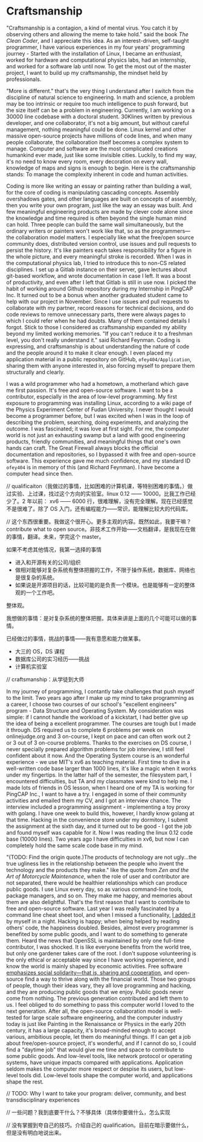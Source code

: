 Craftsmanship
=============

"Craftsmanship is a contagion, a kind of mental virus. You catch it by observing others and allowing the meme to take hold." said the book *The Clean Coder*, and I appreciate this idea. As an interest-driven, self-taught programmer, I have various experiences in my four years' programming journey - Started with the installation of Linux, I became an enthusiast, worked for hardware and computational physics labs, had an internship, and worked for a software lab until now. To get the most out of the master project, I want to build up my craftsmanship, the mindset held by professionals. 

"More is different." that's the very thing I understand after I switch from the discipline of natural science to engineering. In math and science, a problem may be too intrinsic or require too much intelligence to push forward, but the size itself can be a problem in engineering. Currently, I am working on a 30000 line codebase with a doctoral student. 30Klines written by previous developer, and one collaborator, it's not a big amount, but without careful management, nothing meaningful could be done. Linux kernel and other massive open-source projects have millions of code lines, and when many people collaborate, the collaboration itself becomes a complex system to manage. Computer and software are the most complicated creations humankind ever made, just like some invisible cities. Luckily, to find my way, it's no need to know every room, every decoration on every wall, knowledge of maps and signs is enough to begin. Here is the craftsmanship stands: To manage the complexity inherent in code and human activities.

Coding is more like writing an essay or painting rather than building a wall, for the core of coding is manipulating cascading concepts. Assembly overshadows gates, and other languages are built on concepts of assembly, then you write your own program, just like the way an essay was built. And few meaningful engineering products are made by clever code alone since the knowledge and time required is often beyond the single human mind can hold. Three people can build the same wall simultaneously, but the ordinary writers or painters won't work like that, so as the programmers—the collaboration model matters. I especially like what the free/open source community does, distributed version control, use issues and pull requests to persist the history. It's like painters each takes responsibility for a figure in the whole picture, and every meaningful stroke is recorded. When I was in the computational physics lab, I tried to introduce this to non-CS related disciplines. I set up a Gitlab instance on their server, gave lectures about git-based workflow, and wrote documentation in case I left. It was a boost of productivity, and even after I left that Gitlab is still in use now. I picked the habit of working around Github repository during my Internship in PingCAP Inc. It turned out to be a bonus when another graduated student came to help with our project in November. Since I use issues and pull requests to collaborate with my partner, record reasons for technical decisions, and do code reviews to remove unnecessary parts, there were always pages to which I could refer when he had doubts. Many of them contained details I forgot. Stick to those I considered as craftsmanship expanded my ability beyond my limited working memories. "If you can't reduce it to a freshman level, you don't really understand it." said Richard Feynman. Coding is expressing, and craftsmanship is about understanding the nature of code and the people around it to make it clear enough. I even placed my application material in a public repository on GitHub, `ofey404/Application`, sharing them with anyone interested in, also forcing myself to prepare them structurally and clearly.

I was a wild programmer who had a hometown, a motherland which gave me first passion. It's free and open-source software. I want to be a contributor, especially in the area of low-level programming. My first exposure to programming was installing Linux, according to a wiki page of the Physics Experiment Center of Fudan University. I never thought I would become a programmer before, but I was excited when I was in the loop of describing the problem, searching, doing experiments, and analyzing the outcome. I was fascinated; it was love at first sight. For me, the computer world is not just an exhausting swamp but a land with good engineering products, friendly communities, and meaningful things that one's own hands can craft. The Great Firewall always blocks the official documentation and repositories, so I bypassed it with free and open-source software. This experience gave me much confidence, and my standard ID `ofey404` is in memory of this (and Richard Feynman). I have become a computer head since then.

// qualificaiton（我做过的事情，比如困难的计算机课，等特别困难的事情。）做过实验、上过课，找过这个方向的实验室。linux 0.12 —— 10000。比我工作已经少了。2 年以前： xv6 —— 6000 行，很难理解，没有完全理解。现在已经感觉不是很难了。除了 OS 入门，还有编程能力——常识，能理解比较大的代码库。

// 这个东西很重要。我做这个很开心。更多主观的内容。既然如此，我要干嘛？contribute what to open source。非技术工作开始——文档翻译，是我现在在做的事情，翻译。未来，学完这个 master。

如果不考虑其他情况，我第一选择的事情

- 进入和开源有关的公司/组织
- 做相对能够对复杂系统有整体把握的工作，不限于操作系统，数据库、网络也是很复杂的系统。
- 如果说是开源项目的话，比较可能的是负责一个模块。也是能够有一定的整体观的一个工作吧。

整体观。

我想做的事情：是对复杂系统的整体把握。具体来讲是上面的几个可能可以做的事情。

已经做过的事情，挑战的事情——我有意愿和能力做某事。

- 大三的 OS，DS 课程
- 数据库公司的实习经历——挑战
- 计算机实验室

// craftsmanship：从学徒到大师

In my journey of programming, I contantly take challenges that push myself to the limit. Two years ago after I make up my mind to take programming as a career, I choose two courses of our school's "excellent engineers" program - Data Structure and Operating System. My consideration was simple: if I cannot handle the workload of a kickstart, I had better give up the idea of being a excellent programmer. The courses are tough but I made it through. DS required us to complete 6 problems per week on onlinejudge.org and 3 on-course, I kept on pace and can often work out 2 or 3 out of 3 on-course problems. Thanks to the exercises on DS course, I never specially prepared algorithm problems for job interview, I still feel confident about it now. And the Operating System course is an wonderful experience - we use MIT's xv6 as teaching material. First time to dive in a well-written code base larger than 1000 lines, it's like a magic when it works under my fingertips. In the latter half of the semester, the filesystem part, I encountered difficulties, but TA and my classmates were kind to help me. I made lots of friends in OS lesson, when I heard one of my TA is working for PingCAP Inc., I want to have a try. I engaged in some of their community activities and emailed them my CV, and I got an interview chance. The interview included a programming assignment - implementing a toy proxy with golang. I have one week to build this, however, I hardly know golang at that time. Hacking in the convenience store under my dormitory, I submit the assignment at the sixth day, and it turned out to be good - I got the job and found myself was capable for it. Now I was reading the linux 0.12 code base (10000 lines). Two years ago I have difficulties in xv6, but now I can completely hold the same scale code base in my mind.

"(TODO: Find the origin quote.)The products of technology are not ugly...the true ugliness lies in the relationship between the people who invent the technology and the products they make." like the quote from *Zen and the Art of Motorcycle Maintenance*, when the role of user and contributor are not separated, there would be healthier relationships which can produce public goods. I use Linux every day, so as various command-line tools, package managers, and so on. They make me happy, and memories about them are also delightful. That's the first reason that I want to contribute to free and open-source software. Last year I was really fascinated by a command line cheat sheet tool, and when I missed a functionality, [I added it](https://github.com/knqyf263/pet/pull/161) by myself in a night. Hacking is happy; when being helped by reading others' code, the happiness doubled. Besides, almost every programmer is benefited by some public goods, and I want to do something to generate them. Heard the news that OpenSSL is maintained by only one full-time contributor, I was shocked. It is like everyone benefits from the world tree, but only one gardener takes care of the root. I don't suppose volunteering is the only ethical or acceptable way since I have working experience, and I know the world is mainly shaped by economic activities. Free software [emphasizes social solidarity—that is, sharing and cooperation](https://www.gnu.org/philosophy/open-source-misses-the-point.html), and open-source find a way to thrive along with the financial world. Those two groups of people, though their ideas vary, they all love programming and hacking, and they are producing public goods that we enjoy. Public goods never come from nothing. The previous generation contributed and left them to us. I feel obliged to do something to pass this computer world I loved to the next generation. After all, the open-source collaboration model is well-tested for large scale software engineering, and the computer industry today is just like Painting in the Renaissance or Physics in the early 20th century, it has a large capacity, it's broad-minded enough to accept various, ambitious people, let them do meaningful things. If I can get a job about free/open-source project, it's wonderful, and if I cannot do so, I could find a "daytime job" that would give me time and space to contribute to some public goods. And low-level tools, like network protocol or operating systems, have unique impacts compared with applications. Application seldom makes the computer more respect or despise its users, but low-level tools did. Low-level tools shape the computer world, and applications shape the rest.

// TODO: Why I want to take your program: deliver, community, and best transdisciplinary experiences

// 一些问题？我到底要干什么？不够具体（具体你要做什么，怎么实现

// 没有掌握到夸自己的技巧。介绍自己的 qualification。目前在暗示要做什么，但是没有明白地说出来。

